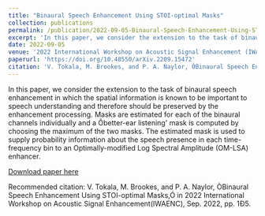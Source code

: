 ```yaml
---
title: "Binaural Speech Enhancement Using STOI-optimal Masks"
collection: publications
permalink: /publication/2022-09-05-Binaural-Speech-Enhancement-Using-STOI-optimal-Masks
excerpt: 'In this paper, we consider the extension to the task of binaural speech enhancement in which the spatial information is known to be important to speech understanding and therefore should be preserved by the enhancement processing. Masks are estimated for each of the binaural channels individually and a Ôbetter-ear listening&apos; mask is computed by choosing the maximum of the two masks. The estimated mask is used to supply probability information about the speech presence in each time-frequency bin to an Optimally-modified Log Spectral Amplitude (OM-LSA) enhancer. '
date: 2022-09-05
venue: '2022 International Workshop on Acoustic Signal Enhancement (IWAENC)'
paperurl: 'https://doi.org/10.48550/arXiv.2209.15472'
citation: 'V. Tokala, M. Brookes, and P. A. Naylor, ÒBinaural Speech Enhancement Using STOI-optimal Masks,Ó in 2022 International Workshop on Acoustic Signal Enhancement(IWAENC), Sep. 2022, pp. 1Ð5.'
---
```

In this paper, we consider the extension to the task of binaural speech enhancement in which the spatial information is known to be important to speech understanding and therefore should be preserved by the enhancement processing. Masks are estimated for each of the binaural channels individually and a Ôbetter-ear listening&apos; mask is computed by choosing the maximum of the two masks. The estimated mask is used to supply probability information about the speech presence in each time-frequency bin to an Optimally-modified Log Spectral Amplitude (OM-LSA) enhancer. 

[Download paper here](https://doi.org/10.48550/arXiv.2209.15472)

Recommended citation: V. Tokala, M. Brookes, and P. A. Naylor, ÒBinaural Speech Enhancement Using STOI-optimal Masks,Ó in 2022 International Workshop on Acoustic Signal Enhancement(IWAENC), Sep. 2022, pp. 1Ð5.